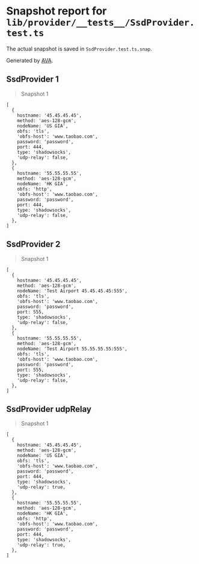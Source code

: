 # Snapshot report for `lib/provider/__tests__/SsdProvider.test.ts`

The actual snapshot is saved in `SsdProvider.test.ts.snap`.

Generated by [AVA](https://avajs.dev).

## SsdProvider 1

> Snapshot 1

    [
      {
        hostname: '45.45.45.45',
        method: 'aes-128-gcm',
        nodeName: 'US GIA',
        obfs: 'tls',
        'obfs-host': 'www.taobao.com',
        password: 'password',
        port: 444,
        type: 'shadowsocks',
        'udp-relay': false,
      },
      {
        hostname: '55.55.55.55',
        method: 'aes-128-gcm',
        nodeName: 'HK GIA',
        obfs: 'http',
        'obfs-host': 'www.taobao.com',
        password: 'password',
        port: 444,
        type: 'shadowsocks',
        'udp-relay': false,
      },
    ]

## SsdProvider 2

> Snapshot 1

    [
      {
        hostname: '45.45.45.45',
        method: 'aes-128-gcm',
        nodeName: 'Test Airport 45.45.45.45:555',
        obfs: 'tls',
        'obfs-host': 'www.taobao.com',
        password: 'password',
        port: 555,
        type: 'shadowsocks',
        'udp-relay': false,
      },
      {
        hostname: '55.55.55.55',
        method: 'aes-128-gcm',
        nodeName: 'Test Airport 55.55.55.55:555',
        obfs: 'tls',
        'obfs-host': 'www.taobao.com',
        password: 'password',
        port: 555,
        type: 'shadowsocks',
        'udp-relay': false,
      },
    ]

## SsdProvider udpRelay

> Snapshot 1

    [
      {
        hostname: '45.45.45.45',
        method: 'aes-128-gcm',
        nodeName: 'US GIA',
        obfs: 'tls',
        'obfs-host': 'www.taobao.com',
        password: 'password',
        port: 444,
        type: 'shadowsocks',
        'udp-relay': true,
      },
      {
        hostname: '55.55.55.55',
        method: 'aes-128-gcm',
        nodeName: 'HK GIA',
        obfs: 'http',
        'obfs-host': 'www.taobao.com',
        password: 'password',
        port: 444,
        type: 'shadowsocks',
        'udp-relay': true,
      },
    ]
